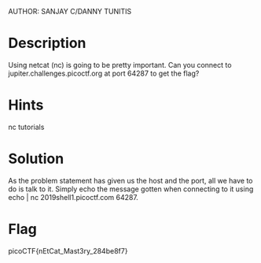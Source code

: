 AUTHOR: SANJAY C/DANNY TUNITIS

# Description
Using netcat (nc) is going to be pretty important. 
Can you connect to jupiter.challenges.picoctf.org at port 64287 to get the flag?

# Hints
nc tutorials

# Solution
As the problem statement has given us the host and the port, all we have to do is talk to it. Simply echo the message gotten when connecting to it using echo | nc 2019shell1.picoctf.com 64287.

# Flag
picoCTF{nEtCat_Mast3ry_284be8f7}
